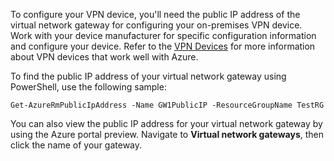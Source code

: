 To configure your VPN device, you'll need the public IP address of the virtual network gateway for configuring your on-premises VPN device. Work with your device manufacturer for specific configuration information and configure your device. Refer to the [VPN Devices](../articles/vpn-gateway/vpn-gateway-about-vpn-devices.md) for more information about VPN devices that work well with Azure.

To find the public IP address of your virtual network gateway using PowerShell, use the following sample:

    Get-AzureRmPublicIpAddress -Name GW1PublicIP -ResourceGroupName TestRG

You can also view the public IP address for your virtual network gateway by using the Azure portal preview. Navigate to **Virtual network gateways**, then click the name of your gateway.